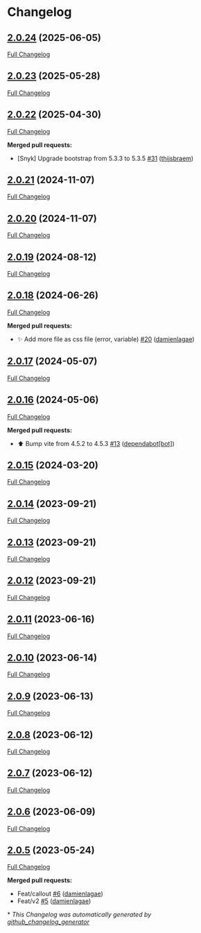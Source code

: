 # Changelog

## [2.0.24](https://github.com/enabel/enabel-bootstrap-theme/tree/2.0.24) (2025-06-05)

[Full Changelog](https://github.com/enabel/enabel-bootstrap-theme/compare/2.0.23...2.0.24)

## [2.0.23](https://github.com/enabel/enabel-bootstrap-theme/tree/2.0.23) (2025-05-28)

[Full Changelog](https://github.com/enabel/enabel-bootstrap-theme/compare/2.0.22...2.0.23)

## [2.0.22](https://github.com/enabel/enabel-bootstrap-theme/tree/2.0.22) (2025-04-30)

[Full Changelog](https://github.com/enabel/enabel-bootstrap-theme/compare/2.0.21...2.0.22)

**Merged pull requests:**

- \[Snyk\] Upgrade bootstrap from 5.3.3 to 5.3.5 [\#31](https://github.com/Enabel/enabel-bootstrap-theme/pull/31) ([thijsbraem](https://github.com/thijsbraem))

## [2.0.21](https://github.com/enabel/enabel-bootstrap-theme/tree/2.0.21) (2024-11-07)

[Full Changelog](https://github.com/enabel/enabel-bootstrap-theme/compare/2.0.20...2.0.21)

## [2.0.20](https://github.com/enabel/enabel-bootstrap-theme/tree/2.0.20) (2024-11-07)

[Full Changelog](https://github.com/enabel/enabel-bootstrap-theme/compare/2.0.19...2.0.20)

## [2.0.19](https://github.com/enabel/enabel-bootstrap-theme/tree/2.0.19) (2024-08-12)

[Full Changelog](https://github.com/enabel/enabel-bootstrap-theme/compare/2.0.18...2.0.19)

## [2.0.18](https://github.com/enabel/enabel-bootstrap-theme/tree/2.0.18) (2024-06-26)

[Full Changelog](https://github.com/enabel/enabel-bootstrap-theme/compare/2.0.17...2.0.18)

**Merged pull requests:**

- ✨ Add more file as css file \(error, variable\) [\#20](https://github.com/Enabel/enabel-bootstrap-theme/pull/20) ([damienlagae](https://github.com/damienlagae))

## [2.0.17](https://github.com/enabel/enabel-bootstrap-theme/tree/2.0.17) (2024-05-07)

[Full Changelog](https://github.com/enabel/enabel-bootstrap-theme/compare/2.0.16...2.0.17)

## [2.0.16](https://github.com/enabel/enabel-bootstrap-theme/tree/2.0.16) (2024-05-06)

[Full Changelog](https://github.com/enabel/enabel-bootstrap-theme/compare/2.0.15...2.0.16)

**Merged pull requests:**

- ⬆️ Bump vite from 4.5.2 to 4.5.3 [\#13](https://github.com/Enabel/enabel-bootstrap-theme/pull/13) ([dependabot[bot]](https://github.com/apps/dependabot))

## [2.0.15](https://github.com/enabel/enabel-bootstrap-theme/tree/2.0.15) (2024-03-20)

[Full Changelog](https://github.com/enabel/enabel-bootstrap-theme/compare/2.0.14...2.0.15)

## [2.0.14](https://github.com/enabel/enabel-bootstrap-theme/tree/2.0.14) (2023-09-21)

[Full Changelog](https://github.com/enabel/enabel-bootstrap-theme/compare/2.0.13...2.0.14)

## [2.0.13](https://github.com/enabel/enabel-bootstrap-theme/tree/2.0.13) (2023-09-21)

[Full Changelog](https://github.com/enabel/enabel-bootstrap-theme/compare/2.0.12...2.0.13)

## [2.0.12](https://github.com/enabel/enabel-bootstrap-theme/tree/2.0.12) (2023-09-21)

[Full Changelog](https://github.com/enabel/enabel-bootstrap-theme/compare/2.0.11...2.0.12)

## [2.0.11](https://github.com/enabel/enabel-bootstrap-theme/tree/2.0.11) (2023-06-16)

[Full Changelog](https://github.com/enabel/enabel-bootstrap-theme/compare/2.0.10...2.0.11)

## [2.0.10](https://github.com/enabel/enabel-bootstrap-theme/tree/2.0.10) (2023-06-14)

[Full Changelog](https://github.com/enabel/enabel-bootstrap-theme/compare/2.0.9...2.0.10)

## [2.0.9](https://github.com/enabel/enabel-bootstrap-theme/tree/2.0.9) (2023-06-13)

[Full Changelog](https://github.com/enabel/enabel-bootstrap-theme/compare/2.0.8...2.0.9)

## [2.0.8](https://github.com/enabel/enabel-bootstrap-theme/tree/2.0.8) (2023-06-12)

[Full Changelog](https://github.com/enabel/enabel-bootstrap-theme/compare/2.0.7...2.0.8)

## [2.0.7](https://github.com/enabel/enabel-bootstrap-theme/tree/2.0.7) (2023-06-12)

[Full Changelog](https://github.com/enabel/enabel-bootstrap-theme/compare/2.0.6...2.0.7)

## [2.0.6](https://github.com/enabel/enabel-bootstrap-theme/tree/2.0.6) (2023-06-09)

[Full Changelog](https://github.com/enabel/enabel-bootstrap-theme/compare/2.0.5...2.0.6)

## [2.0.5](https://github.com/enabel/enabel-bootstrap-theme/tree/2.0.5) (2023-05-24)

[Full Changelog](https://github.com/enabel/enabel-bootstrap-theme/compare/c23f7ce26c65683a419f4603c57e964eb68a133e...2.0.5)

**Merged pull requests:**

- Feat/callout [\#6](https://github.com/Enabel/enabel-bootstrap-theme/pull/6) ([damienlagae](https://github.com/damienlagae))
- Feat/v2 [\#5](https://github.com/Enabel/enabel-bootstrap-theme/pull/5) ([damienlagae](https://github.com/damienlagae))



\* *This Changelog was automatically generated by [github_changelog_generator](https://github.com/github-changelog-generator/github-changelog-generator)*

